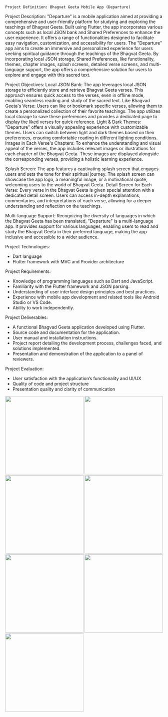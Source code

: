                                                                                                          Project Definition: Bhagvat Geeta Mobile App (Departure)

Project Description:
"Departure" is a mobile application aimed at providing a comprehensive and user-friendly
platform for studying and exploring the teachings of Bhagvat Geeta. Built using Flutter, the app
incorporates various concepts such as local JSON bank and Shared Preferences to enhance the
user experience. It offers a range of functionalities designed to facilitate easy navigation,
customization, and accessibility for users.
The "Departure" app aims to create an immersive and personalized experience for users seeking
spiritual guidance through the teachings of the Bhagvat Geeta. By incorporating local JSON
storage, Shared Preferences, like functionality, themes, chapter images, splash screens, detailed
verse screens, and multi-language support, the app offers a comprehensive solution for users to
explore and engage with this sacred text.

Project Objectives:
Local JSON Bank: The app leverages local JSON storage to efficiently store and retrieve
Bhagvat Geeta verses. This approach ensures quick access to the verses, even in offline mode,
enabling seamless reading and study of the sacred text.
Like Bhagvad Geeta's Verse: Users can like or bookmark specific verses, allowing them to
create a personalized collection of their favorite teachings. The app utilizes local storage to save
these preferences and provides a dedicated page to display the liked verses for quick reference.
Light & Dark Themes: "Departure" offers a visually appealing experience with customizable
themes. Users can switch between light and dark themes based on their preferences, ensuring
comfortable reading in different lighting conditions.
Images in Each Verse's Chapters: To enhance the understanding and visual appeal of the
verses, the app includes relevant images or illustrations for each chapter of the Bhagvat Geeta.
These images are displayed alongside the corresponding verses, providing a holistic learning
experience.

Splash Screen: The app features a captivating splash screen that engages users and sets the tone
for their spiritual journey. The splash screen can showcase the app logo, a meaningful image, or
a motivational quote, welcoming users to the world of Bhagvat Geeta.
Detail Screen for Each Verse: Every verse in the Bhagvat Geeta is given special attention with
a dedicated detail screen. Users can access in-depth explanations, commentaries, and
interpretations of each verse, allowing for a deeper understanding and reflection on the
teachings.

Multi-language Support: Recognizing the diversity of languages in which the Bhagvat Geeta
has been translated, "Departure" is a multi-language app. It provides support for various
languages, enabling users to read and study the Bhagvat Geeta in their preferred language,
making the app inclusive and accessible to a wider audience.

Project Technologies:
- Dart language
- Flutter framework with MVC and Provider architecture

Project Requirements:
- Knowledge of programming languages such as Dart and JavaScript.
- Familiarity with the Flutter framework and JSON parsing.
- Understanding of user interface design principles and best practices.
- Experience with mobile app development and related tools like Android Studio or VS Code.
- Ability to work independently.

Project Deliverables:
- A functional Bhagvad Geeta application developed using Flutter.
- Source code and documentation for the application.
- User manual and installation instructions.
- Project report detailing the development process, challenges faced, and solutions implemented.
- Presentation and demonstration of the application to a panel of reviewers.

Project Evaluation:
- User satisfaction with the application’s functionality and UI/UX
- Quality of code and project structure
- Presentation quality and clarity of communication

<img src="https://github.com/kevinmali/Bhagwat_Geeta_AF/assets/132121875/dc62f0d8-bf66-445f-9e52-b4ba16bdb5ac" width="250px">
<img src="https://github.com/kevinmali/Bhagwat_Geeta_AF/assets/132121875/07bd8479-997d-407d-84ba-e1e35261449e" width="250px">
<img src="https://github.com/kevinmali/Bhagwat_Geeta_AF/assets/132121875/7756b0ef-6d12-4e5f-ae47-ea43a9f30e85" width="250px">
<img src="https://github.com/kevinmali/Bhagwat_Geeta_AF/assets/132121875/e144f4ad-e702-45c1-9901-fe4039db9ec0" width="250px">
<img src="https://github.com/kevinmali/Bhagwat_Geeta_AF/assets/132121875/83709e0b-823b-4629-a009-f915d29e2873" width="250px">
<img src="https://github.com/kevinmali/Bhagwat_Geeta_AF/assets/132121875/cbe1009c-fcbe-4f5f-b93e-6e9ae72dbca9" width="250px">
<img src="https://github.com/kevinmali/Bhagwat_Geeta_AF/assets/132121875/ad59deba-9800-45e6-baf2-ce72b00de22d" width="250px">
